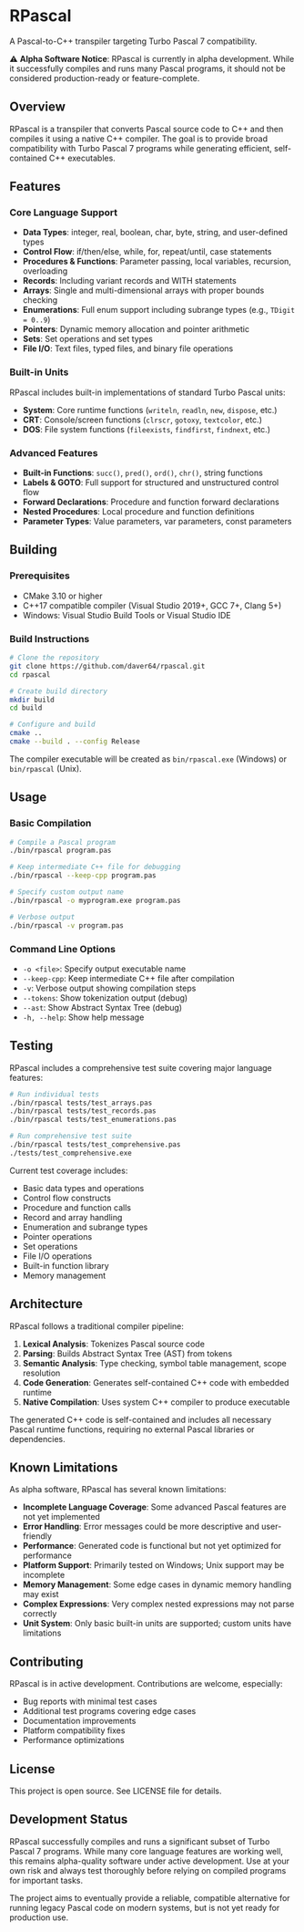 # RPascal

A Pascal-to-C++ transpiler targeting Turbo Pascal 7 compatibility.

⚠️ **Alpha Software Notice**: RPascal is currently in alpha development. While it successfully compiles and runs many Pascal programs, it should not be considered production-ready or feature-complete.

## Overview

RPascal is a transpiler that converts Pascal source code to C++ and then compiles it using a native C++ compiler. The goal is to provide broad compatibility with Turbo Pascal 7 programs while generating efficient, self-contained C++ executables.

## Features

### Core Language Support
- **Data Types**: integer, real, boolean, char, byte, string, and user-defined types
- **Control Flow**: if/then/else, while, for, repeat/until, case statements
- **Procedures & Functions**: Parameter passing, local variables, recursion, overloading
- **Records**: Including variant records and WITH statements
- **Arrays**: Single and multi-dimensional arrays with proper bounds checking
- **Enumerations**: Full enum support including subrange types (e.g., `TDigit = 0..9`)
- **Pointers**: Dynamic memory allocation and pointer arithmetic
- **Sets**: Set operations and set types
- **File I/O**: Text files, typed files, and binary file operations

### Built-in Units
RPascal includes built-in implementations of standard Turbo Pascal units:
- **System**: Core runtime functions (`writeln`, `readln`, `new`, `dispose`, etc.)
- **CRT**: Console/screen functions (`clrscr`, `gotoxy`, `textcolor`, etc.)
- **DOS**: File system functions (`fileexists`, `findfirst`, `findnext`, etc.)

### Advanced Features
- **Built-in Functions**: `succ()`, `pred()`, `ord()`, `chr()`, string functions
- **Labels & GOTO**: Full support for structured and unstructured control flow
- **Forward Declarations**: Procedure and function forward declarations
- **Nested Procedures**: Local procedure and function definitions
- **Parameter Types**: Value parameters, var parameters, const parameters

## Building

### Prerequisites
- CMake 3.10 or higher
- C++17 compatible compiler (Visual Studio 2019+, GCC 7+, Clang 5+)
- Windows: Visual Studio Build Tools or Visual Studio IDE

### Build Instructions

```bash
# Clone the repository
git clone https://github.com/daver64/rpascal.git
cd rpascal

# Create build directory
mkdir build
cd build

# Configure and build
cmake ..
cmake --build . --config Release
```

The compiler executable will be created as `bin/rpascal.exe` (Windows) or `bin/rpascal` (Unix).

## Usage

### Basic Compilation
```bash
# Compile a Pascal program
./bin/rpascal program.pas

# Keep intermediate C++ file for debugging
./bin/rpascal --keep-cpp program.pas

# Specify custom output name
./bin/rpascal -o myprogram.exe program.pas

# Verbose output
./bin/rpascal -v program.pas
```

### Command Line Options
- `-o <file>`: Specify output executable name
- `--keep-cpp`: Keep intermediate C++ file after compilation
- `-v`: Verbose output showing compilation steps
- `--tokens`: Show tokenization output (debug)
- `--ast`: Show Abstract Syntax Tree (debug)
- `-h, --help`: Show help message

## Testing

RPascal includes a comprehensive test suite covering major language features:

```bash
# Run individual tests
./bin/rpascal tests/test_arrays.pas
./bin/rpascal tests/test_records.pas
./bin/rpascal tests/test_enumerations.pas

# Run comprehensive test suite
./bin/rpascal tests/test_comprehensive.pas
./tests/test_comprehensive.exe
```

Current test coverage includes:
- Basic data types and operations
- Control flow constructs
- Procedure and function calls
- Record and array handling
- Enumeration and subrange types
- Pointer operations
- Set operations
- File I/O operations
- Built-in function library
- Memory management

## Architecture

RPascal follows a traditional compiler pipeline:

1. **Lexical Analysis**: Tokenizes Pascal source code
2. **Parsing**: Builds Abstract Syntax Tree (AST) from tokens
3. **Semantic Analysis**: Type checking, symbol table management, scope resolution
4. **Code Generation**: Generates self-contained C++ code with embedded runtime
5. **Native Compilation**: Uses system C++ compiler to produce executable

The generated C++ code is self-contained and includes all necessary Pascal runtime functions, requiring no external Pascal libraries or dependencies.

## Known Limitations

As alpha software, RPascal has several known limitations:

- **Incomplete Language Coverage**: Some advanced Pascal features are not yet implemented
- **Error Handling**: Error messages could be more descriptive and user-friendly  
- **Performance**: Generated code is functional but not yet optimized for performance
- **Platform Support**: Primarily tested on Windows; Unix support may be incomplete
- **Memory Management**: Some edge cases in dynamic memory handling may exist
- **Complex Expressions**: Very complex nested expressions may not parse correctly
- **Unit System**: Only basic built-in units are supported; custom units have limitations

## Contributing

RPascal is in active development. Contributions are welcome, especially:

- Bug reports with minimal test cases
- Additional test programs covering edge cases
- Documentation improvements
- Platform compatibility fixes
- Performance optimizations

## License

This project is open source. See LICENSE file for details.

## Development Status

RPascal successfully compiles and runs a significant subset of Turbo Pascal 7 programs. While many core language features are working well, this remains alpha-quality software under active development. Use at your own risk and always test thoroughly before relying on compiled programs for important tasks.

The project aims to eventually provide a reliable, compatible alternative for running legacy Pascal code on modern systems, but is not yet ready for production use.